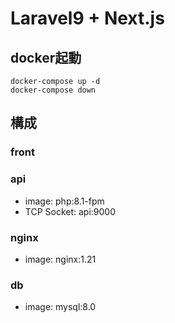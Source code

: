 # Laravel9 + Next.js
## docker起動
```shell
docker-compose up -d
docker-compose down
```

## 構成

### front

### api
- image: php:8.1-fpm
- TCP Socket: api:9000
### nginx
- image: nginx:1.21
### db
- image: mysql:8.0